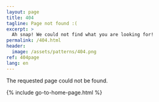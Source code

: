 ```yaml
---
layout: page
title: 404
tagline: Page not found :(
excerpt: >
  Ah snap! We could not find what you are looking for!
permalink: /404.html
header:
  image: /assets/patterns/404.png
ref: 404page
lang: en
---
```


The requested page could not be found.

{% include go-to-home-page.html %}
